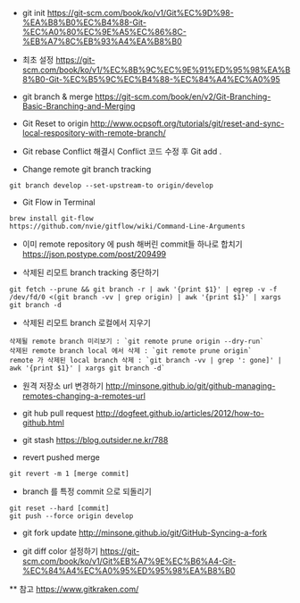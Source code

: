  * git init
https://git-scm.com/book/ko/v1/Git%EC%9D%98-%EA%B8%B0%EC%B4%88-Git-%EC%A0%80%EC%9E%A5%EC%86%8C-%EB%A7%8C%EB%93%A4%EA%B8%B0

 * 최초 설정
https://git-scm.com/book/ko/v1/%EC%8B%9C%EC%9E%91%ED%95%98%EA%B8%B0-Git-%EC%B5%9C%EC%B4%88-%EC%84%A4%EC%A0%95

 * git branch & merge
https://git-scm.com/book/en/v2/Git-Branching-Basic-Branching-and-Merging

 * Git Reset to origin
http://www.ocpsoft.org/tutorials/git/reset-and-sync-local-respository-with-remote-branch/

 * Git rebase Conflict 해결시
Conflict 코드 수정 후 Git add . 

 * Change remote git branch tracking
 ```
 git branch develop --set-upstream-to origin/develop
 ```
 
 * Git Flow in Terminal
 ```
 brew install git-flow
 https://github.com/nvie/gitflow/wiki/Command-Line-Arguments
 ```
 
 * 이미 remote repository 에 push 해버린 commit들 하나로 합치기
  https://json.postype.com/post/209499

 * 삭제된 리모트 branch tracking 중단하기
 ```
 git fetch --prune && git branch -r | awk '{print $1}' | egrep -v -f /dev/fd/0 <(git branch -vv | grep origin) | awk '{print $1}' | xargs git branch -d
 ```
 
 * 삭제된 리모트 branch 로컬에서 지우기
 ```
 삭제될 remote branch 미리보기 : `git remote prune origin --dry-run`
 삭제된 remote branch local 에서 삭제 : `git remote prune origin`
 remote 가 삭제된 local branch 삭제 : `git branch -vv | grep ': gone]' | awk '{print $1}' | xargs git branch -d`
 ```
 
 * 원격 저장소 url 변경하기
 http://minsone.github.io/git/github-managing-remotes-changing-a-remotes-url
 
 * git hub pull request
 http://dogfeet.github.io/articles/2012/how-to-github.html

 * git stash
 https://blog.outsider.ne.kr/788

 * revert pushed merge
 ```
 git revert -m 1 [merge commit]
 ```
 
 * branch 를 특정 commit 으로 되돌리기
 ```
 git reset --hard [commit]
 git push --force origin develop
 ```
 
 * git fork update
 http://minsone.github.io/git/GitHub-Syncing-a-fork
 
 * git diff color 설정하기
 https://git-scm.com/book/ko/v1/Git%EB%A7%9E%EC%B6%A4-Git-%EC%84%A4%EC%A0%95%ED%95%98%EA%B8%B0
 
 ** 참고
 https://www.gitkraken.com/
